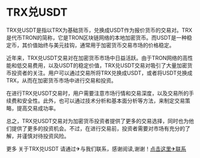 # TRX兑USDT

TRX兑USDT是指以TRX为基础货币，兑换成USDT作为报价货币的交易对。TRX是代币TRON的简称，它是TRON区块链网络的本地加密货币。而USDT是一种稳定币，其价值始终与美元挂钩，通常用于加密货币交易市场的价格稳定。

近年来，TRX兑USDT交易对在加密货币市场中日益活跃。由于TRON网络的高性能和低交易费用，以及USDT的稳定价值，TRX兑USDT交易对吸引了大量加密货币投资者的关注。用户可以通过交易所将TRX兑换成USDT，或者将USDT兑换成TRX，从而在加密货币市场中进行交易和投资。

在进行TRX兑USDT交易时，用户需要注意市场行情和交易深度，以及交易所的手续费和安全性。此外，也可以通过技术分析和基本面分析等方法，来制定交易策略，提高交易成功率。

总之，TRX兑USDT交易对为加密货币投资者提供了更多的交易选择，同时也为他们提供了更多的投资机会。不过，在进行交易前，投资者需要对市场有充分的了解，并谨慎对待投资风险。

更多 关于TRX兑USDT 请通过✈与我们联系，感谢阅读,谢谢！[点击这里✈联系](https://www.trx.tw)